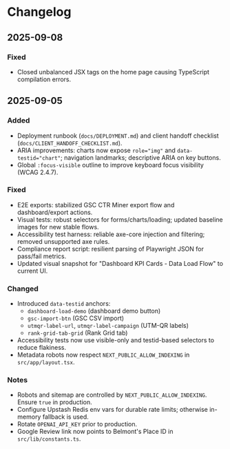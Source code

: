 # Changelog

## 2025-09-08

### Fixed

- Closed unbalanced JSX tags on the home page causing TypeScript compilation errors.

## 2025-09-05

### Added

- Deployment runbook (`docs/DEPLOYMENT.md`) and client handoff checklist (`docs/CLIENT_HANDOFF_CHECKLIST.md`).
- ARIA improvements: charts now expose `role="img"` and `data-testid="chart"`; navigation landmarks; descriptive ARIA on key buttons.
- Global `:focus-visible` outline to improve keyboard focus visibility (WCAG 2.4.7).

### Fixed

- E2E exports: stabilized GSC CTR Miner export flow and dashboard/export actions.
- Visual tests: robust selectors for forms/charts/loading; updated baseline images for new stable flows.
- Accessibility test harness: reliable axe-core injection and filtering; removed unsupported axe rules.
- Compliance report script: resilient parsing of Playwright JSON for pass/fail metrics.
- Updated visual snapshot for "Dashboard KPI Cards - Data Load Flow" to current UI.

### Changed

- Introduced `data-testid` anchors:
  - `dashboard-load-demo` (dashboard demo button)
  - `gsc-import-btn` (GSC CSV import)
  - `utmqr-label-url`, `utmqr-label-campaign` (UTM-QR labels)
  - `rank-grid-tab-grid` (Rank Grid tab)
- Accessibility tests now use visible-only and testid-based selectors to reduce flakiness.
- Metadata robots now respect `NEXT_PUBLIC_ALLOW_INDEXING` in `src/app/layout.tsx`.

### Notes

- Robots and sitemap are controlled by `NEXT_PUBLIC_ALLOW_INDEXING`. Ensure `true` in production.
- Configure Upstash Redis env vars for durable rate limits; otherwise in-memory fallback is used.
- Rotate `OPENAI_API_KEY` prior to production.
- Google Review link now points to Belmont's Place ID in `src/lib/constants.ts`.
